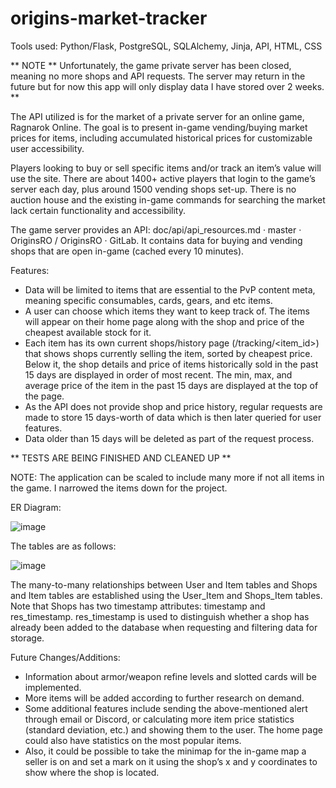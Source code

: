 # origins-market-tracker

Tools used:  Python/Flask, PostgreSQL, SQLAlchemy, Jinja, API, HTML, CSS

** NOTE **
Unfortunately, the game private server has been closed, meaning no more shops and API requests. The server may return in the future but for now this app will only display data I have stored over 2 weeks.
**

The API utilized is for the market of a private server for an online game, Ragnarok Online. The goal is to present in-game vending/buying market prices for items, including accumulated historical prices for customizable user accessibility.

Players looking to buy or sell specific items and/or track an item’s value will use the site. There are about 1400+ active players that login to the game’s server each day, plus around 1500 vending shops set-up. There is no auction house and the existing in-game commands for searching the market lack certain functionality and accessibility.

The game server provides an API: doc/api/api_resources.md · master · OriginsRO / OriginsRO · GitLab. It contains data for buying and vending shops that are open in-game (cached every 10 minutes). 

Features:
- Data will be limited to items that are essential to the PvP content meta, meaning specific consumables, cards, gears, and etc items.
- A user can choose which items they want to keep track of. The items will appear on their home page along with the shop and price of the cheapest available stock for it.
- Each item has its own current shops/history page (/tracking/<item_id>) that shows shops currently selling the item, sorted by cheapest price. Below it, the shop details and price of items historically sold in the past 15 days are displayed in order of most recent. The min, max, and average price of the item in the past 15 days are displayed at the top of the page.
- As the API does not provide shop and price history, regular requests are made to store 15 days-worth of data which is then later queried for user features. 
- Data older than 15 days will be deleted as part of the request process.

** TESTS ARE BEING FINISHED AND CLEANED UP **

NOTE: The application can be scaled to include many more if not all items in the game. I narrowed the items down for the project. 

ER Diagram:

![image](https://user-images.githubusercontent.com/68235230/160410726-6363e1d2-635f-4bef-b678-6306ade4ae87.png)

The tables are as follows:

![image](https://user-images.githubusercontent.com/68235230/160411265-84defbd5-716f-47a3-9349-64b96a42a2a1.png)

The many-to-many relationships between User and Item tables and Shops and Item tables are established using the User_Item and Shops_Item tables. 
Note that Shops has two timestamp attributes: timestamp and res_timestamp. res_timestamp is used to distinguish whether a shop has already been added to the database when requesting and filtering data for storage.

Future Changes/Additions:
- Information about armor/weapon refine levels and slotted cards will be implemented. 
- More items will be added according to further research on demand.
- Some additional features include sending the above-mentioned alert through email or Discord, or calculating more item price statistics (standard deviation, etc.) and showing them to the user. The home page could also have statistics on the most popular items. 
- Also, it could be possible to take the minimap for the in-game map a seller is on and set a mark on it using the shop’s x and y coordinates to show where the shop is located.
